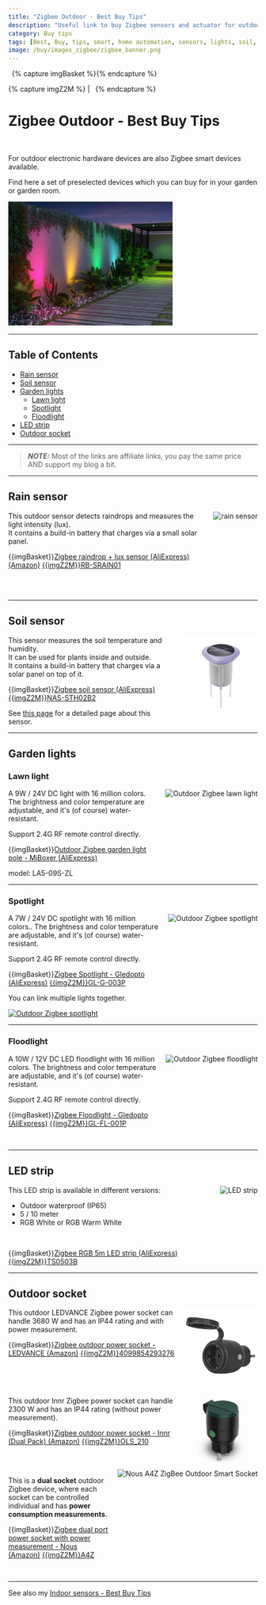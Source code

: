 ```yaml
---
title: "Zigbee Outdoor - Best Buy Tips"
description: "Useful link to buy Zigbee sensors and actuator for outdoor."
category: Buy tips
tags: [Best, Buy, tips, smart, home automation, sensors, lights, soil, garden, outdoor, Zigbee]
image: /buy/images_zigbee/zigbee_banner.png
---
```

{% capture imgBasket %}<img src="images/basket.png" alt="" style="margin-right:5px;margin-top:4px;padding-right:2px;float:left"/>{% endcapture %}

{% capture imgZ2M %} | <img src="/zigbee/images/zigbee2mqtt.png" alt="" style="margin-right:5px;margin-top:4px;padding-right:2px;height:15px"/>{% endcapture %}

# Zigbee Outdoor - Best Buy Tips

<br>

For outdoor electronic hardware devices are also Zigbee smart devices available.

Find here a set of preselected devices which you can buy for in your garden or garden room.

<img src="images_outdoor/spotlights.png" alt="spotlights in the garden" height="250px" />

---


## Table of Contents
<!-- TOC -->
  * [Rain sensor](#rain-sensor)
  * [Soil sensor](#soil-sensor)
  * [Garden lights](#garden-lights)
    * [Lawn light](#lawn-light)
    * [Spotlight](#spotlight)
    * [Floodlight](#floodlight)
  * [LED strip](#led-strip)
  * [Outdoor socket](#outdoor-socket)
<!-- TOC -->

---

> **_NOTE:_**  Most of the links are affiliate links, you pay the same price AND support my blog a bit.

---
## Rain sensor

<a href="https://s.click.aliexpress.com/e/_EIt99cD" target="_blank">
<img src="images_zigbee/sunflower_rain_sensor.webp" alt="rain sensor" height="150px" style="margin-left:15px;float:right"/></a>

This outdoor sensor detects raindrops and measures the light intensity (lux).\
It contains a build-in battery that charges via a small solar panel.

{{imgBasket}}<a href="https://s.click.aliexpress.com/e/_EIt99cD" target="_blank">Zigbee raindrop + lux sensor (AliExpress)</a>
<a href="https://amzn.to/4i2oF32" target="_blank">(Amazon)</a>
<a href="https://www.zigbee2mqtt.io/devices/RB-SRAIN01.html" target="_blank" title="RB-SRAIN01">{{imgZ2M}}RB-SRAIN01</a>

<br><br>

---
## Soil sensor

<a href="https://s.click.aliexpress.com/e/_opMcYj3" target="_blank">
<img src="/zigbee/images_soil_sensor/NAS-STH02B2.png" alt="soil sensor" height="150px" style="margin-left:15px;float:right"/></a>

This sensor measures the soil temperature and humidity.\
It can be used for plants inside and outside.\
It contains a build-in battery that charges via a solar panel on top of it.

{{imgBasket}}<a href="https://s.click.aliexpress.com/e/_opMcYj3" target="_blank">Zigbee soil sensor (AliExpress)</a>
<a href="https://www.zigbee2mqtt.io/devices/NAS-STH02B2.html" target="_blank" title="NAS-STH02B2">{{imgZ2M}}NAS-STH02B2</a>

See [this page](/zigbee/zigbee_soil_sensor) for a detailed page about this sensor.

---

## Garden lights

### Lawn light

<a href="https://s.click.aliexpress.com/e/_onKCyQ1" target="_blank">
<img src="images_outdoor/zigbee_outdoor_pole_light.avif" alt="Outdoor Zigbee lawn light" height="150px" style="margin-left:15px;float:right"/>
</a>
A 9W / 24V DC light with 16 million colors.
The brightness and color temperature are adjustable, and it's (of course) water-resistant.

Support 2.4G RF remote control directly.

{{imgBasket}}<a href="https://s.click.aliexpress.com/e/_onKCyQ1" target="_blank">Outdoor Zigbee garden light pole - MiBoxer (AliExpress)</a>

model: LA5-09S-ZL

---

### Spotlight

<a href="https://s.click.aliexpress.com/e/_oDH1T7P" target="_blank">
<img src="images_outdoor/zigbee_spotlight.avif" alt="Outdoor Zigbee spotlight" height="150px" style="margin-left:15px;float:right"/>
</a>
A 7W / 24V DC spotlight with 16 million colors..
The brightness and color temperature are adjustable, and it's (of course) water-resistant.

Support 2.4G RF remote control directly.

{{imgBasket}}<a href="https://s.click.aliexpress.com/e/_oDH1T7P" target="_blank">Zigbee Spotlight - Gledopto (AliExpress)</a>
<a href="https://www.zigbee2mqtt.io/devices/GL-G-003P.html" target="_blank" title="GL-G-003P">{{imgZ2M}}GL-G-003P</a>

You can link multiple lights together.

<a href="images_outdoor/zigbee_spotlight_linking.avif">
<img src="images_outdoor/zigbee_spotlight_linking.avif" alt="Outdoor Zigbee spotlight" height="150px" />
</a>

---

### Floodlight

<a href="https://s.click.aliexpress.com/e/_okk5Oi1" target="_blank">
<img src="images_outdoor/zigbee_floodlight.avif" alt="Outdoor Zigbee floodlight" height="150px" style="margin-left:15px;float:right"/>
</a>
A 10W / 12V DC LED floodlight with 16 million colors.
The brightness and color temperature are adjustable, and it's (of course) water-resistant.

Support 2.4G RF remote control directly.

{{imgBasket}}<a href="https://s.click.aliexpress.com/e/_okk5Oi1" target="_blank">Zigbee Floodlight - Gledopto (AliExpress)</a>
<a href="https://www.zigbee2mqtt.io/devices/GL-FL-001P.html" target="_blank" title="GL-FL-001P">{{imgZ2M}}GL-FL-001P</a>

<br>

---

## LED strip

<a href="https://s.click.aliexpress.com/e/_ookcWte" target="_blank">
<img src="../projects/images_bin_day/zigbee_rgb_led_strip.webp" alt="LED strip" height="150px" style="margin-left:15px;float:right"/></a>

This LED strip is available in different versions:
* Outdoor waterproof (IP65)
* 5 / 10 meter
* RGB White or RGB Warm White

<br>

{{imgBasket}}<a href="https://s.click.aliexpress.com/e/_ookcWte" target="_blank">Zigbee RGB 5m LED strip (AliExpress)</a>
<a href="https://www.zigbee2mqtt.io/devices/TS0503B.html" target="_blank" title="TS0503B">{{imgZ2M}}TS0503B</a>

---

## Outdoor socket

<a href="https://amzn.to/4gBFjop" target="_blank">
<img src="/buy/images_zigbee/ledvance_outdoor_plug.jpg" alt="LEDVANCE ZigBee Outdoor Smart Socket" height="150px" style="margin-left:15px;float:right"/></a>

This outdoor LEDVANCE Zigbee power socket can handle 3680 W and has an IP44 rating and with power measurement.

{{imgBasket}}<a href="https://amzn.to/4gBFjop" target="_blank">Zigbee outdoor power socket - LEDVANCE (Amazon)</a>
<a href="https://www.zigbee2mqtt.io/devices/4099854293276.html" target="_blank" title="4099854293276">{{imgZ2M}}4099854293276</a>

<br>
<br>
<br>

<a href="https://amzn.to/3Vt83Ip" target="_blank">
<img src="/buy/images_zigbee/innr_outdoor_socket.jpg" alt="Innr ZigBee Outdoor Smart Socket" height="150px" style="margin-left:15px;float:right"/></a>

This outdoor Innr Zigbee power socket can handle 2300 W and has an IP44 rating (without power measurement).

{{imgBasket}}<a href="https://amzn.to/3Vt83Ip" target="_blank">Zigbee outdoor power socket - Innr (Dual Pack) (Amazon)</a>
<a href="https://www.zigbee2mqtt.io/devices/OLS_210.html" target="_blank" title="OLS_210">{{imgZ2M}}OLS_210</a>


[//]: # ()
[//]: # (<a href="" target="_blank">)

[//]: # (<img src="/projects/images_christmas_decorations/silvercrest_outdoor_socket.jpg" alt="Silvercrest ZigBee Outdoor Smart Socket" height="150px" style="margin-left:15px;float:right"/></a>)

[//]: # ()
[//]: # (This outdoor Silvercrest/Lidl Zigbee power socket can handle 3680 W and has an IP44 rating &#40;without power measurement&#41;.)

[//]: # ()
[//]: # ({{imgBasket}}<a href="" target="_blank">Zigbee outdoor power socket - Silvercreset &#40;Amazon&#41;</a>)

[//]: # (<a href="https://www.zigbee2mqtt.io/devices/HG06619.html" target="_blank" title="HG06619">{{imgZ2M}}HG06619</a>)

<br>

<br>

<a href="https://amzn.to/40SVJoc" target="_blank">
<img src="images_zigbee/outdoor_socket_A4Z.jpg" alt="Nous A4Z ZigBee Outdoor Smart Socket" height="150px" style="margin-left:15px;float:right"/></a>

This is a **dual socket** outdoor Zigbee device, where each socket can be controlled individual and has **power consumption measurements**.

{{imgBasket}}<a href="https://amzn.to/40SVJoc" target="_blank">Zigbee dual port power socket with power measurement - Nous (Amazon)</a>
<a href="https://www.zigbee2mqtt.io/devices/A4Z.html" target="_blank" title="A4Z">{{imgZ2M}}A4Z</a>

<br>

---

See also my [Indoor sensors - Best Buy Tips](smart_home_best_buy_tips)